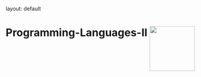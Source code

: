 layout: default
# Programming-Languages-II   <img src="https://media.giphy.com/media/aN9GqoR7OD3nq/giphy.gif" align="right" width="120" height="120">
